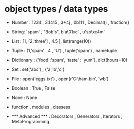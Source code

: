 # object types / data types

- Number : 1234 , 3.1415 , 3+4j , 0b111 , Decimal() , fraction()

- String: 'spam' , "Bob's", b'a\01xc' , u'sp\xc4m'
- List : [1, [2,'three'] , 4.5 ], list(range(10))
- Tuple : (1,'spam' , 4 , 'U') , tuple('spam') , nametuple

- Dictionary : {'food':'spam', 'taste' : 'yum'}, dict(hours=10)

- Set : set('abc') , {'a','b','c'}
 
- File : open('eggs.txt') , open(r'C:\ham.bin', 'wb')
- Boolean : True , False

- None : None


- function , modules , classess

- *** Advanced *** : Decorators , Generators ,
Iterators , MetaProgramming

<!-- datatype is only assign in memory, not in python -->